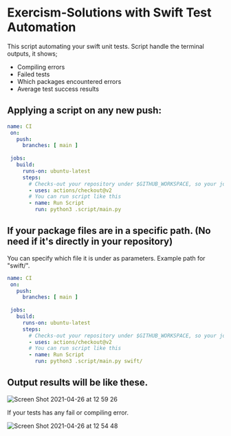 # Exercism-Solutions with Swift Test Automation
 
This script automating your swift unit tests. 
Script handle the terminal outputs, it shows;

- Compiling errors
- Failed tests
- Which packages encountered errors
- Average test success results

## Applying a script on any new push:

```yml
name: CI
 on:
   push:
     branches: [ main ]
     
 jobs:
   build:
     runs-on: ubuntu-latest
     steps:
       # Checks-out your repository under $GITHUB_WORKSPACE, so your job can access it
       - uses: actions/checkout@v2
       # You can run script like this
       - name: Run Script
         run: python3 .script/main.py

```
## If your package files are in a specific path. (No need if it's directly in your repository)
You can specify which file it is under as parameters. Example path for "swift/".
```yml
name: CI
 on:
   push:
     branches: [ main ]
     
 jobs:
   build:
     runs-on: ubuntu-latest
     steps:
       # Checks-out your repository under $GITHUB_WORKSPACE, so your job can access it
       - uses: actions/checkout@v2
       # You can run script like this
       - name: Run Script
         run: python3 .script/main.py swift/

```

## Output results will be like these.

![Screen Shot 2021-04-26 at 12 59 26](https://user-images.githubusercontent.com/33103753/116068942-7cda0b80-a693-11eb-8f67-18b105f59794.png)

If your tests has any fail or compiling error.

![Screen Shot 2021-04-26 at 12 54 48](https://user-images.githubusercontent.com/33103753/116068923-764b9400-a693-11eb-84c7-6c8be1115cee.png)




